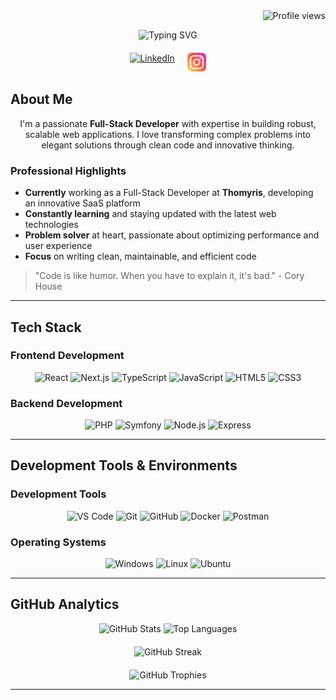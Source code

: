 <div align="center">
<div align="right">
  <img src="https://komarev.com/ghpvc/?username=l-sauvinet&label=Profile%20views&color=0C967F" alt="Profile views" />
</div>
   <p>
    <img src="https://readme-typing-svg.herokuapp.com?font=K2D&weight=600&size=30&duration=5000&pause=1000&color=0C967F&center=true&vCenter=true&width=500&lines=Hey+there !+;I'm+Lucas;Full-Stack+Developer;Welcome+to+my+GitHub+profile!;" alt="Typing SVG" />
  </p>
  <p style="display: flex; justify-content: center; gap: 20px; margin-top: 20px;">
    <a href="https://www.linkedin.com/in/lucas-sauvinet-3607162a4/" target="_blank" title="LinkedIn">
      <img src="https://cdn.jsdelivr.net/gh/devicons/devicon/icons/linkedin/linkedin-original.svg" width="30" height="30" alt="LinkedIn" style="transition: transform 0.3s;" onmouseover="this.style.transform='scale(1.2)'" onmouseout="this.style.transform='scale(1)'" />
    </a>
    <a href="https://www.instagram.com/l_ucas_73/" target="_blank" title="Instagram">
      <img src="img/logoInsta.png" width="30" height="30" alt="Instagram" style="transition: transform 0.3s;" onmouseover="this.style.transform='scale(1.2)'" onmouseout="this.style.transform='scale(1)'" />
    </a>
  </p>
  
</div>

## About Me

<div align="center">
  <p>
    I'm a passionate <strong>Full-Stack Developer</strong> with expertise in building robust, scalable web applications. 
    I love transforming complex problems into elegant solutions through clean code and innovative thinking.
  </p>
</div>

### Professional Highlights

- **Currently** working as a Full-Stack Developer at **Thomyris**, developing an innovative SaaS platform
- **Constantly learning** and staying updated with the latest web technologies
- **Problem solver** at heart, passionate about optimizing performance and user experience
- **Focus** on writing clean, maintainable, and efficient code

> "Code is like humor. When you have to explain it, it's bad." - Cory House

---

## Tech Stack

### Frontend Development

<div align="center">
  <img src="https://img.shields.io/badge/React-61DAFB?logo=react&logoColor=white&style=for-the-badge" alt="React">
  <img src="https://img.shields.io/badge/Next.js-000000?logo=nextdotjs&logoColor=white&style=for-the-badge" alt="Next.js">
  <img src="https://img.shields.io/badge/TypeScript-3178C6?logo=typescript&logoColor=white&style=for-the-badge" alt="TypeScript">
  <img src="https://img.shields.io/badge/JavaScript-F7DF1E?logo=javascript&logoColor=black&style=for-the-badge" alt="JavaScript">
  <img src="https://img.shields.io/badge/HTML5-E34F26?logo=html5&logoColor=white&style=for-the-badge" alt="HTML5">
  <img src="https://img.shields.io/badge/CSS3-1572B6?logo=css3&logoColor=white&style=for-the-badge" alt="CSS3">
</div>

### Backend Development

<div align="center">
  <img src="https://img.shields.io/badge/PHP-777BB4?logo=php&logoColor=white&style=for-the-badge" alt="PHP">
  <img src="https://img.shields.io/badge/Symfony-000000?logo=symfony&logoColor=white&style=for-the-badge" alt="Symfony">
  <img src="https://img.shields.io/badge/Node.js-339933?logo=nodedotjs&logoColor=white&style=for-the-badge" alt="Node.js">
  <img src="https://img.shields.io/badge/Express-000000?logo=express&logoColor=white&style=for-the-badge" alt="Express">
</div>

---

## Development Tools & Environments

### Development Tools

<div align="center">
  <img src="https://img.shields.io/badge/VS_Code-007ACC?logo=visualstudiocode&logoColor=white&style=for-the-badge" alt="VS Code">
  <img src="https://img.shields.io/badge/Git-F05032?logo=git&logoColor=white&style=for-the-badge" alt="Git">
  <img src="https://img.shields.io/badge/GitHub-181717?logo=github&logoColor=white&style=for-the-badge" alt="GitHub">
  <img src="https://img.shields.io/badge/Docker-2496ED?logo=docker&logoColor=white&style=for-the-badge" alt="Docker">
  <img src="https://img.shields.io/badge/Postman-FF6C37?logo=postman&logoColor=white&style=for-the-badge" alt="Postman">
</div>

### Operating Systems

<div align="center">
  <img src="https://img.shields.io/badge/Windows-0078D6?logo=windows&logoColor=white&style=for-the-badge" alt="Windows">
  <img src="https://img.shields.io/badge/Linux-FCC624?logo=linux&logoColor=black&style=for-the-badge" alt="Linux">
  <img src="https://img.shields.io/badge/Ubuntu-E95420?logo=ubuntu&logoColor=white&style=for-the-badge" alt="Ubuntu">
</div>

---

## GitHub Analytics

<div align="center">
  <img height="180em" src="https://github-readme-stats.vercel.app/api?username=l-sauvinet&show_icons=true&theme=vue&hide_border=true&include_all_commits=true&count_private=true" alt="GitHub Stats" />
  <img height="180em" src="https://github-readme-stats.vercel.app/api/top-langs/?username=l-sauvinet&layout=compact&theme=vue&hide_border=true" alt="Top Languages" />
</div>

<div align="center" style="margin: 20px 0;">
  <img src="https://github-readme-streak-stats.herokuapp.com/?user=l-sauvinet&theme=vue&hide_border=true" alt="GitHub Streak" />
</div>

<div align="center">
  <img src="https://github-profile-trophy.vercel.app/?username=l-sauvinet&theme=vue&no-frame=true&row=2&column=4" alt="GitHub Trophies" />
</div>

---
